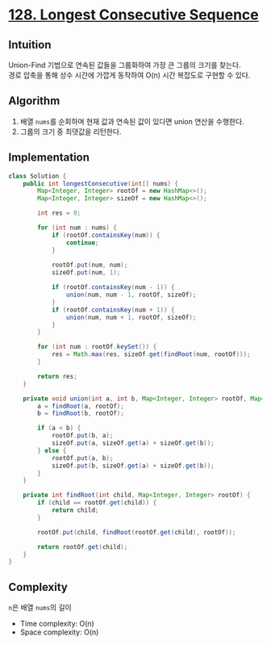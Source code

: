 # [128. Longest Consecutive Sequence](https://leetcode.com/problems/longest-consecutive-sequence/)

## Intuition
Union-Find 기법으로 연속된 값들을 그룹화하여 가장 큰 그룹의 크기를 찾는다.\
경로 압축을 통해 상수 시간에 가깝게 동작하여 O(n) 시간 복잡도로 구현할 수 있다.

## Algorithm
1. 배열 `nums`를 순회하며 현재 값과 연속된 값이 있다면 union 연산을 수행한다.
2. 그룹의 크기 중 최댓값을 리턴한다.

## Implementation
```java
class Solution {
    public int longestConsecutive(int[] nums) {
        Map<Integer, Integer> rootOf = new HashMap<>();
        Map<Integer, Integer> sizeOf = new HashMap<>();

        int res = 0;

        for (int num : nums) {
            if (rootOf.containsKey(num)) {
                continue;
            }
            
            rootOf.put(num, num);
            sizeOf.put(num, 1);

            if (rootOf.containsKey(num - 1)) {
                union(num, num - 1, rootOf, sizeOf);
            }
            if (rootOf.containsKey(num + 1)) {
                union(num, num + 1, rootOf, sizeOf);
            }
        }

        for (int num : rootOf.keySet()) {
            res = Math.max(res, sizeOf.get(findRoot(num, rootOf)));
        }

        return res;
    }

    private void union(int a, int b, Map<Integer, Integer> rootOf, Map<Integer, Integer> sizeOf) {
        a = findRoot(a, rootOf);
        b = findRoot(b, rootOf);

        if (a < b) {
            rootOf.put(b, a);
            sizeOf.put(a, sizeOf.get(a) + sizeOf.get(b));
        } else {
            rootOf.put(a, b);
            sizeOf.put(b, sizeOf.get(a) + sizeOf.get(b));
        }
    }

    private int findRoot(int child, Map<Integer, Integer> rootOf) {
        if (child == rootOf.get(child)) {
            return child;
        }

        rootOf.put(child, findRoot(rootOf.get(child), rootOf));

        return rootOf.get(child);
    }
}
```

## Complexity
`n`은 배열 `nums`의 길이
- Time complexity: O(n)
- Space complexity: O(n)
